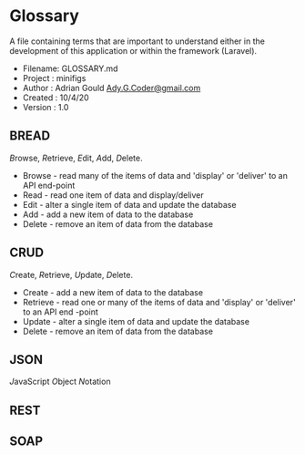 # Glossary

A file containing terms that are important to understand either in the development of this
 application or within the framework (Laravel).

- Filename: GLOSSARY.md
- Project : minifigs
- Author  : Adrian Gould <Ady.G.Coder@gmail.com>
- Created : 10/4/20
- Version : 1.0

## BREAD

*B*rowse, *R*etrieve, *E*dit, *A*dd, *D*elete.
 
* Browse - read many of the items of data and 'display' or 'deliver' to an API end-point
* Read - read one item of data and display/deliver
* Edit - alter a single item of data and update the database
* Add - add a new item of data to the database
* Delete - remove an item of data from the database

## CRUD

*C*reate, *R*etrieve, *U*pdate, *D*elete.
 
* Create - add a new item of data to the database
* Retrieve - read one or many of the items of data and 'display' or 'deliver' to an API end
-point
* Update - alter a single item of data and update the database
* Delete - remove an item of data from the database

## JSON

*J*avaScript *O*bject *N*otation

## REST

## SOAP

